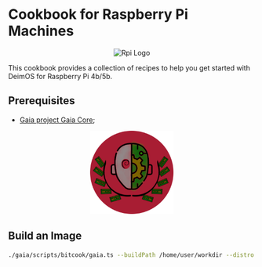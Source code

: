 # Cookbook for Raspberry Pi Machines

<p align="center">
    <img
        src="https://upload.wikimedia.org/wikipedia/commons/4/46/23551-Raspberry-Pi-5-8G_%28cropped%29.jpg"
        alt="Rpi Logo"
        width="300" />
</p>

This cookbook provides a collection of recipes to help you get started with DeimOS for Raspberry Pi 4b/5b.

## Prerequisites

- [Gaia project Gaia Core](https://github.com/gaiaBuildSystem/gaia);

<p align="center">
    <img
        src="https://github.com/gaiaBuildSystem/.github/raw/main/profile/GaiaBuildSystemLogoDebCircle.png"
        alt="This is a Gaia Project based cookbook"
        width="170" />
</p>

## Build an Image

```bash
./gaia/scripts/bitcook/gaia.ts --buildPath /home/user/workdir --distro ./cookbook-rpi/distro-ref-rpi4b.json
```
